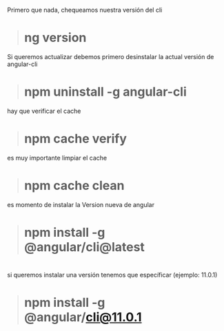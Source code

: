 
Primero que nada, chequeamos nuestra versión del cli

 > # ng version 

Si queremos actualizar debemos primero desinstalar la actual versión de angular-cli
> #  npm uninstall -g angular-cli

hay que verificar el cache 
> # npm cache verify

es muy importante limpiar el cache
> #  npm cache clean
 
 es momento de instalar la Version nueva de angular

> # npm install -g @angular/cli@latest

# 

si queremos instalar una versión tenemos que específicar (ejemplo: 11.0.1)
> #  npm install -g @angular/cli@11.0.1
